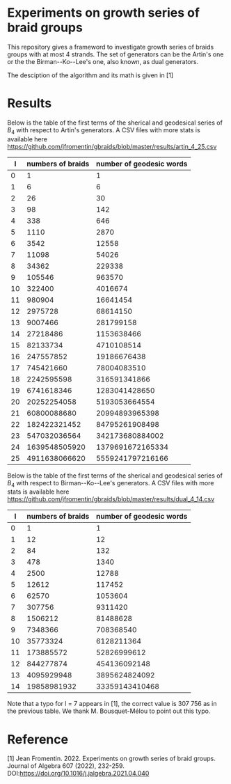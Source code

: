 Experiments on growth series of braid groups
============================================

This repository gives a frameword to investigate growth series of braids groups with at most 4 strands.
The set of generators can be the Artin's one or the the Birman--Ko--Lee's one, also known, as dual generators.

The desciption of the algorithm and its math is given in [1]


Results
=======

Below is the table of the first terms of the sherical and geodesical series of $B_4$ with respect to Artin's generators. A CSV files with more stats is available here https://github.com/jfromentin/gbraids/blob/master/results/artin_4_25.csv

l | numbers of braids | number of geodesic words
--|-------------------|--------------------------
0 |1                  |1
1 |6                  |6
2 |26                 |30
3 |98                 |142
4 |338                |646
5 |1110               |2870
6 |3542               |12558
7 |11098              |54026
8 |34362              |229338
9 |105546             |963570
10|322400             |4016674
11|980904             |16641454
12|2975728            |68614150
13|9007466            |281799158
14|27218486           |1153638466
15|82133734           |4710108514
16|247557852          |19186676438
17|745421660          |78004083510
18|2242595598         |316591341866
19|6741618346         |1283041428650
20|20252254058        |5193053664554
21|60800088680        |20994893965398
22|182422321452       |84795261908498
23|547032036564       |342173680884002
24|1639548505920      |1379691672165334
25|4911638066620      |5559241797216166

Below is the table of the first terms of the sherical and geodesical series of $B_4$ with respect to Birman--Ko--Lee's generators. A CSV files with more stats is available here https://github.com/jfromentin/gbraids/blob/master/results/dual_4_14.csv

l | numbers of braids | number of geodesic words
--|-------------------|--------------------------
0 |1                  |1
1 |12                 |12
2 |84                 |132
3 |478                |1340
4 |2500               |12788
5 |12612              |117452
6 |62570              |1053604
7 |307756             |9311420
8 |1506212            |81488628
9 |7348366            |708368540
10|35773324           |6128211364
11|173885572          |52826999612
12|844277874          |454136092148
13|4095929948         |3895624824092
14|19858981932        |33359143410468

Note that a typo for l = 7 appears in [1], the correct value is 307 756 as in the previous table.
We thank M. Bousquet-Mélou to point out this typo. 

Reference
=========

[1] Jean Fromentin. 2022. Experiments on growth series of braid groups. Journal of Algebra 607 (2022), 232-259.
DOI:https://doi.org/10.1016/j.jalgebra.2021.04.040
